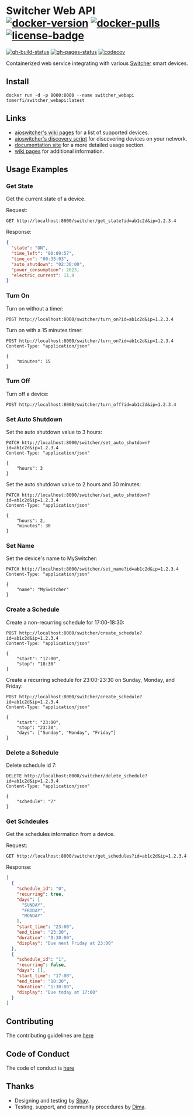 # Switcher Web API</br>[![docker-version]][1] [![docker-pulls]][1] [![license-badge]][3]

[![gh-build-status]][2] [![gh-pages-status]][4] [![codecov]][0]

Containerized web service integrating with various [Switcher][5] smart devices.

## Install

```shell
docker run -d -p 8000:8000 --name switcher_webapi tomerfi/switcher_webapi:latest
```

## Links

- [aioswitcher's wiki pages][6] for a list of supported devices.
- [aioswitcher's discovery script][7] for discovering devices on your network.
- [documentation site][4] for a more detailed usage section.
- [wiki pages][8] for additional information.

## Usage Examples

### Get State

Get the current state of a device.

Request:

```http
GET http://localhost:8000/switcher/get_state?id=ab1c2d&ip=1.2.3.4
```

Response:

```json
{
  "state": "ON",
  "time_left": "00:09:57",
  "time_on": "00:35:03",
  "auto_shutdown": "02:30:00",
  "power_consumption": 2623,
  "electric_current": 11.9
}
```

### Turn On

Turn on without a timer:

```http
POST http://localhost:8000/switcher/turn_on?id=ab1c2d&ip=1.2.3.4
```

Turn on with a 15 minutes timer:

```http
POST http://localhost:8000/switcher/turn_on?id=ab1c2d&ip=1.2.3.4
Content-Type: "application/json"

{
    "minutes": 15
}
```

### Turn Off

Turn off a device:

```http
POST http://localhost:8000/switcher/turn_off?id=ab1c2d&ip=1.2.3.4
```

### Set Auto Shutdown

Set the auto shutdown value to 3 hours:

```http
PATCH http://localhost:8000/switcher/set_auto_shutdown?id=ab1c2d&ip=1.2.3.4
Content-Type: "application/json"

{
    "hours": 3
}
```

Set the auto shutdown value to 2 hours and 30 minutes:

```http
PATCH http://localhost:8000/switcher/set_auto_shutdown?id=ab1c2d&ip=1.2.3.4
Content-Type: "application/json"

{
    "hours": 2,
    "minutes": 30
}
```

### Set Name

Set the device's name to MySwitcher:

```http
PATCH http://localhost:8000/switcher/set_name?id=ab1c2d&ip=1.2.3.4
Content-Type: "application/json"

{
    "name": "MySwitcher"
}
```

### Create a Schedule

Create a non-recurring schedule for 17:00-18:30:

```http
POST http://localhost:8000/switcher/create_schedule?id=ab1c2d&ip=1.2.3.4
Content-Type: "application/json"

{
    "start": "17:00",
    "stop": "18:30"
}
```

Create a recurring schedule for 23:00-23:30 on Sunday, Monday, and Friday:

```http
POST http://localhost:8000/switcher/create_schedule?id=ab1c2d&ip=1.2.3.4
Content-Type: "application/json"

{
    "start": "23:00",
    "stop": "23:30",
    "days": ["Sunday", "Monday", "Friday"]
}
```

### Delete a Schedule

Delete schedule id 7:

```http
DELETE http://localhost:8000/switcher/delete_schedule?id=ab1c2d&ip=1.2.3.4
Content-Type: "application/json"

{
    "schedule": "7"
}
```

### Get Schdeules

Get the schedules information from a device.

Request:

```http
GET http://localhost:8000/switcher/get_schedules?id=ab1c2d&ip=1.2.3.4
```

Response:

```json
[
  {
    "schedule_id": "0",
    "recurring": true,
    "days": [
      "SUNDAY",
      "FRIDAY",
      "MONDAY"
    ],
    "start_time": "23:00",
    "end_time": "23:30",
    "duration": "0:30:00",
    "display": "Due next Friday at 23:00"
  },
  {
    "schedule_id": "1",
    "recurring": false,
    "days": [],
    "start_time": "17:00",
    "end_time": "18:30",
    "duration": "1:30:00",
    "display": "Due today at 17:00"
  }
]
```

## Contributing

The contributing guidelines are [here][9]

## Code of Conduct

The code of conduct is [here][10]

## Thanks

- Designing and testing by [Shay][11].
- Testing, support, and community procedures by [Dima][12].

<!-- Real Links -->
[0]: https://codecov.io/gh/TomerFi/switcher_webapi
[1]: https://hub.docker.com/r/tomerfi/switcher_webapi
[2]: https://github.com/TomerFi/switcher_webapi/actions/workflows/pre_release.yml
[3]: https://github.com/TomerFi/switcher_webapi
[4]: https://switcher-webapi.tomfi.info
[5]: https://www.switcher.co.il/
[6]: https://github.com/TomerFi/aioswitcher/wiki
[7]: https://github.com/TomerFi/aioswitcher/blob/dev/scripts/discover_devices.py
[8]: https://github.com/TomerFi/switcher_webapi/wiki
[9]: https://github.com/TomerFi/switcher_webapi/blob/dev/.github/CONTRIBUTING.md
[10]: https://github.com/TomerFi/switcher_webapi/blob/dev/.github/CODE_OF_CONDUCT.md
[11]: https://github.com/thecode
[12]: https://github.com/dmatik
<!-- Badges Links -->
[codecov]: https://codecov.io/gh/TomerFi/switcher_webapi/graph/badge.svg
[docker-pulls]: https://img.shields.io/docker/pulls/tomerfi/switcher_webapi.svg?logo=docker&label=pulls
[docker-version]: https://img.shields.io/docker/v/tomerfi/switcher_webapi?color=%230A6799&logo=docker
[gh-build-status]: https://github.com/TomerFi/switcher_webapi/actions/workflows/pre_release.yml/badge.svg
[gh-pages-status]: https://github.com/TomerFi/switcher_webapi/actions/workflows/pages_deploy.yml/badge.svg
[license-badge]: https://img.shields.io/github/license/tomerfi/switcher_webapi
